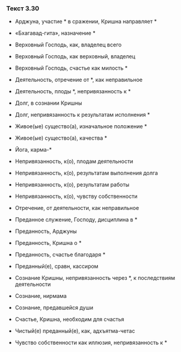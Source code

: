### Текст 3.30

- Арджуна, участие * в сражении, Кришна направляет *

- «Бхагавад-гита», назначение *

- Верховный Господь, как, владелец всего

- Верховный Господь, как верховный, владелец

- Верховный Господь, счастье как милость *

- Деятельность, отречение от *, как неправильное

- Деятельность, плоды *, непривязанность к *

- Долг, в сознании Кришны

- Долг, непривязанность к результатам исполнения *

- Живое(ые) существо(а), изначальное положение *

- Живое(ые) существо(а), качества *

- Йога, карма-*

- Непривязанность, к(о), плодам деятельности

- Непривязанность, к(о), результатам выполнения долга

- Непривязанность, к(о), результатам работы

- Непривязанность, к(о), чувству собственности

- Отречение, от деятельности, как неправильное

- Преданное служение, Господу, дисциплина в *

- Преданность, Арджуны

- Преданность, Кришна о *

- Преданность, счастье благодаря *

- Преданный(е), сравн, кассиром

- Сознание Кришны, непривязанность через *, к последствиям деятельности

- Сознание, нирмама

- Сознание, предавшейся души

- Счастье, Кришна, необходим для счастья

- Чистый(е) преданный(е), как, адхъятма-четас

- Чувство собственности как иллюзия, непривязанность к *
	
